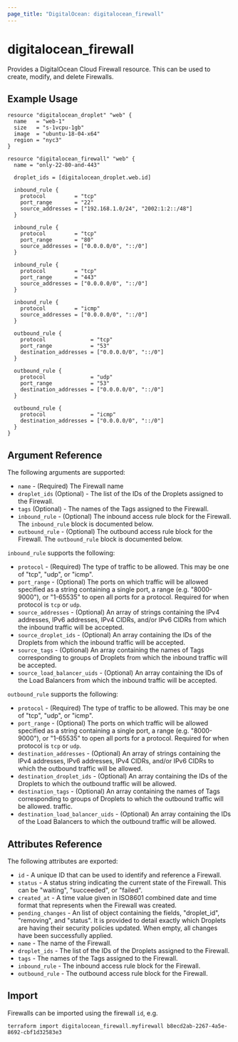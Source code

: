 ```yaml
---
page_title: "DigitalOcean: digitalocean_firewall"
---
```


# digitalocean\_firewall

Provides a DigitalOcean Cloud Firewall resource. This can be used to create,
modify, and delete Firewalls.

## Example Usage

```hcl
resource "digitalocean_droplet" "web" {
  name   = "web-1"
  size   = "s-1vcpu-1gb"
  image  = "ubuntu-18-04-x64"
  region = "nyc3"
}

resource "digitalocean_firewall" "web" {
  name = "only-22-80-and-443"

  droplet_ids = [digitalocean_droplet.web.id]

  inbound_rule {
    protocol         = "tcp"
    port_range       = "22"
    source_addresses = ["192.168.1.0/24", "2002:1:2::/48"]
  }

  inbound_rule {
    protocol         = "tcp"
    port_range       = "80"
    source_addresses = ["0.0.0.0/0", "::/0"]
  }

  inbound_rule {
    protocol         = "tcp"
    port_range       = "443"
    source_addresses = ["0.0.0.0/0", "::/0"]
  }

  inbound_rule {
    protocol         = "icmp"
    source_addresses = ["0.0.0.0/0", "::/0"]
  }

  outbound_rule {
    protocol              = "tcp"
    port_range            = "53"
    destination_addresses = ["0.0.0.0/0", "::/0"]
  }

  outbound_rule {
    protocol              = "udp"
    port_range            = "53"
    destination_addresses = ["0.0.0.0/0", "::/0"]
  }

  outbound_rule {
    protocol              = "icmp"
    destination_addresses = ["0.0.0.0/0", "::/0"]
  }
}
```

## Argument Reference

The following arguments are supported:

* `name` - (Required) The Firewall name
* `droplet_ids` (Optional) - The list of the IDs of the Droplets assigned
  to the Firewall.
* `tags` (Optional) - The names of the Tags assigned to the Firewall.
* `inbound_rule` - (Optional) The inbound access rule block for the Firewall.
  The `inbound_rule` block is documented below.
* `outbound_rule` - (Optional) The outbound access rule block for the Firewall.
  The `outbound_rule` block is documented below.

`inbound_rule` supports the following:

* `protocol` - (Required) The type of traffic to be allowed.
  This may be one of "tcp", "udp", or "icmp".
* `port_range` - (Optional) The ports on which traffic will be allowed
  specified as a string containing a single port, a range (e.g. "8000-9000"),
  or "1-65535" to open all ports for a protocol. Required for when protocol is
  `tcp` or `udp`.
* `source_addresses` - (Optional) An array of strings containing the IPv4
  addresses, IPv6 addresses, IPv4 CIDRs, and/or IPv6 CIDRs from which the
  inbound traffic will be accepted.
* `source_droplet_ids` - (Optional) An array containing the IDs of
  the Droplets from which the inbound traffic will be accepted.
* `source_tags` - (Optional) An array containing the names of Tags
  corresponding to groups of Droplets from which the inbound traffic
  will be accepted.
* `source_load_balancer_uids` - (Optional) An array containing the IDs
  of the Load Balancers from which the inbound traffic will be accepted.

`outbound_rule` supports the following:

* `protocol` - (Required) The type of traffic to be allowed.
  This may be one of "tcp", "udp", or "icmp".
* `port_range` - (Optional) The ports on which traffic will be allowed
  specified as a string containing a single port, a range (e.g. "8000-9000"),
  or "1-65535" to open all ports for a protocol. Required for when protocol is
  `tcp` or `udp`.
* `destination_addresses` - (Optional) An array of strings containing the IPv4
  addresses, IPv6 addresses, IPv4 CIDRs, and/or IPv6 CIDRs to which the
  outbound traffic will be allowed.
* `destination_droplet_ids` - (Optional) An array containing the IDs of
  the Droplets to which the outbound traffic will be allowed.
* `destination_tags` - (Optional) An array containing the names of Tags
  corresponding to groups of Droplets to which the outbound traffic will
  be allowed.
  traffic.
* `destination_load_balancer_uids` - (Optional) An array containing the IDs
  of the Load Balancers to which the outbound traffic will be allowed.


## Attributes Reference

The following attributes are exported:

* `id` - A unique ID that can be used to identify and reference a Firewall.
* `status` - A status string indicating the current state of the Firewall.
  This can be "waiting", "succeeded", or "failed".
* `created_at` - A time value given in ISO8601 combined date and time format
  that represents when the Firewall was created.
* `pending_changes` - An list of object containing the fields, "droplet_id",
  "removing", and "status".  It is provided to detail exactly which Droplets
  are having their security policies updated.  When empty, all changes
  have been successfully applied.
* `name` - The name of the Firewall.
* `droplet_ids` - The list of the IDs of the Droplets assigned to
  the Firewall.
* `tags` - The names of the Tags assigned to the Firewall.
* `inbound_rule` - The inbound access rule block for the Firewall.
* `outbound_rule` - The outbound access rule block for the Firewall.

## Import

Firewalls can be imported using the firewall `id`, e.g.

```
terraform import digitalocean_firewall.myfirewall b8ecd2ab-2267-4a5e-8692-cbf1d32583e3
```
